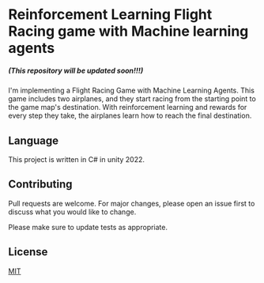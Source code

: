 # Reinforcement Learning Flight Racing game with Machine learning agents

##### (This repository will be updated soon!!!)

 I'm implementing a Flight Racing Game with Machine Learning Agents. This game includes two airplanes, and they start racing from the starting point to the game map's destination. With reinforcement learning and rewards for every step they take, the airplanes learn how to reach the final destination.

## Language 
This project is written in C# in unity 2022.

## Contributing
Pull requests are welcome. For major changes, please open an issue first to discuss what you would like to change.

Please make sure to update tests as appropriate.

## License
[MIT](https://choosealicense.com/licenses/mit/)
